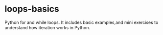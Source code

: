 # loops-basics
 Python for and while loops. It includes basic examples,and mini exercises to understand how iteration works in Python.

